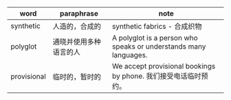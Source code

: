 |word|paraphrase|note|
|-|-|-|
|synthetic|人造的，合成的|synthetic fabrics - 合成织物|
|polyglot|通晓并使用多种语言的人|A polyglot is a person who speaks or understands many languages.|
|provisional|临时的，暂时的|We accept provisional bookings by phone. 我们接受电话临时预约。|

